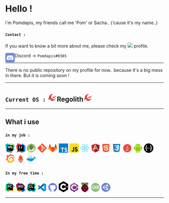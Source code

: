 # Hello ! 
i'm Pomdapis, my friends call me 'Pom' or Sacha.. ('cause it's my name..)

#### `Contact :`

If you want to know a bit more about me, please check my [<img width="22px" src="https://cdn.worldvectorlogo.com/logos/linkedin-icon-2.svg" />](https://www.linkedin.com/in/sacha-hennaut-developer-full-stack/) profile.

[<img align="left" width="30px" src="https://github.com/Pomdapis/Pomdapis/blob/master/discord_icon_130958.svg" />](https://discord.com/) Discord -> `Pomdapis#0385`
____

There is no public repository on my profile for now.. because it's a big mess in there. But it is coming soon !

____
## `Current OS :` [<img width="30px" src="https://github.com/Pomdapis/Pomdapis/blob/master/regolith.png" />](https://regolith-linux.org/)Regolith[<img width="30px" src="https://github.com/Pomdapis/Pomdapis/blob/master/regolith.png" />](https://regolith-linux.org/)
____

## What i use
####  `in my job :`

[<img width="30px" src="https://github.com/Pomdapis/Pomdapis/blob/master/icon-webstorm.svg" />](https://www.jetbrains.com/) 
[<img width="30px" src="https://github.com/Pomdapis/Pomdapis/blob/master/icon-intellij-idea.svg" />](https://www.jetbrains.com/)
[<img width="30px" src="https://github.com/Pomdapis/Pomdapis/blob/master/androidstudio_93831.svg" />](https://developer.android.com/studio)
[<img width="30px" src="https://github.com/Pomdapis/Pomdapis/blob/master/git_plain_logo_icon_146507.svg" />](https://git-scm.com/)
[<img width="30px" src="https://github.com/Pomdapis/Pomdapis/blob/master/gitlab_original_logo_icon_146503.svg" />](https://about.gitlab.com/)
[<img width="30px" src="https://github.com/Pomdapis/Pomdapis/blob/master/typescript_plain_logo_icon_146316.svg" />](https://www.typescriptlang.org/)
[<img width="30px" src="https://github.com/Pomdapis/Pomdapis/blob/master/javascript_icon_130900.svg" />](https://www.javascript.com/)
[<img width="30px" src="https://github.com/Pomdapis/Pomdapis/blob/master/react_original_logo_icon_146374.svg" />](https://fr.reactjs.org/)
[<img width="30px" src="https://github.com/Pomdapis/Pomdapis/blob/master/angularjs_original_logo_icon_146649.svg" />](https://angularjs.org/)
[<img width="30px" src="https://github.com/Pomdapis/Pomdapis/blob/master/file_type_html_icon_130541.svg" />]()
[<img width="30px" src="https://github.com/Pomdapis/Pomdapis/blob/master/file_type_css_icon_130661.svg" />]()
[<img width="30px" src="https://github.com/Pomdapis/Pomdapis/blob/master/java_93883.svg" />](https://www.java.com/fr/)
[<img width="30px" src="https://github.com/Pomdapis/Pomdapis/blob/master/Android_icon-icons.com_66772.svg" />]()
[<img width="30px" src="https://github.com/Pomdapis/Pomdapis/blob/master/swagger_icon_131958.svg" />](https://swagger.io/)
[<img width="30px" src="https://github.com/Pomdapis/Pomdapis/blob/master/grafana_logo_icon_171048.svg" />](https://grafana.com/)
[<img width="30px" src="https://github.com/Pomdapis/Pomdapis/blob/master/file_type_prometheus_icon_130229.svg" />](https://prometheus.io/)
[<img width="30px" src="https://github.com/Pomdapis/Pomdapis/blob/master/docker_plain_logo_icon_146554.svg" />](https://www.docker.com/)


#### `In my free time :` 
[<img width="30px" src="https://github.com/Pomdapis/Pomdapis/blob/master/icon-pycharm.svg" />](https://www.jetbrains.com/)
[<img width="30px" src="https://github.com/Pomdapis/Pomdapis/blob/master/icon-rider.svg" />](https://www.jetbrains.com/)
[<img width="30px" src="https://github.com/Pomdapis/Pomdapis/blob/master/icon_CLion.svg" />](https://www.jetbrains.com/)
[<img width="30px" src="https://github.com/Pomdapis/Pomdapis/blob/master/file_type_vscode_icon_130084.svg" />](https://code.visualstudio.com/)
[<img width="30px" src="https://github.com/Pomdapis/Pomdapis/blob/master/git-logo.svg" />](https://github.com/Pomdapis)
[<img width="30px" src="https://github.com/Pomdapis/Pomdapis/blob/master/c_icon_132529.svg" />]()
[<img width="30px" src="https://github.com/Pomdapis/Pomdapis/blob/master/csharp_original_logo_icon_146578.svg" />]()
[<img width="30px" src="https://github.com/Pomdapis/Pomdapis/blob/master/raspberrypi_logo_icon_168029.svg" />](https://www.raspberrypi.org/)
[<img width="30px" src="https://github.com/Pomdapis/Pomdapis/blob/master/arduino_103028.svg" />](https://www.arduino.cc/)
[<img width="30px" src="https://github.com/Pomdapis/Pomdapis/blob/master/unityeditoricon_103179.svg" />](https://unity.com/fr)



<!-- [<img width="30px" src="https://github.com/Pomdapis/Pomdapis/blob/master/gnu_bash_logo_icon_170079.svg" />](https://www.gnu.org/software/bash/)
[<img width="30px" src="https://github.com/Pomdapis/Pomdapis/blob/master/ubuntu_plain_logo_icon_146631.svg" />](https://ubuntu.com/)
[<img width="30px" src="https://github.com/Pomdapis/Pomdapis/blob/master/distributorlogodebian_103834.svg" />](https://www.debian.org/index.fr.html)
[<img width="30px" src="https://github.com/Pomdapis/Pomdapis/blob/master/jquery_plain_logo_icon_146444.svg" />](https://jquery.com/)
[<img width="30px" src="https://github.com/Pomdapis/Pomdapis/blob/master/python_original_logo_icon_146381.svg" />](https://www.python.org/)
[<img width="30px" src="https://github.com/Pomdapis/Pomdapis/blob/master/file_type_rust_icon_130185.svg" />](https://unity.com/fr)
[<img width="30px" src="https://github.com/Pomdapis/Pomdapis/blob/master/gulp_plain_logo_icon_146485.svg" />](https://gulpjs.com/)
[<img width="30px" src="https://github.com/Pomdapis/Pomdapis/blob/master/grunt_original_logo_icon_146488.svg" />](https://gruntjs.com/)
[<img width="30px" src="https://github.com/Pomdapis/Pomdapis/blob/master/jasmine_plain_logo_icon_146460.svg" />](https://jasmine.github.io/)

-->
____
<!-- 
[<img width="30px" src="" />]()

-->
